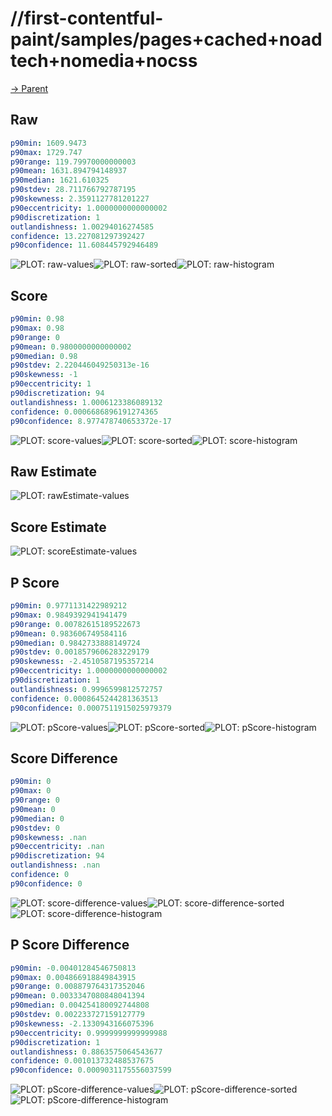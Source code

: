 
# //first-contentful-paint/samples/pages+cached+noadtech+nomedia+nocss

[→ Parent](../..)


## Raw


```yaml
p90min: 1609.9473
p90max: 1729.747
p90range: 119.79970000000003
p90mean: 1631.894794148937
p90median: 1621.610325
p90stdev: 28.711766792787195
p90skewness: 2.3591127781201227
p90eccentricity: 1.0000000000000002
p90discretization: 1
outlandishness: 1.00294016274585
confidence: 13.227081297392427
p90confidence: 11.608445792946489

```

![PLOT: raw-values](./raw/values.svg)![PLOT: raw-sorted](./raw/sorted.svg)![PLOT: raw-histogram](./raw/histogram.svg)
## Score


```yaml
p90min: 0.98
p90max: 0.98
p90range: 0
p90mean: 0.9800000000000002
p90median: 0.98
p90stdev: 2.220446049250313e-16
p90skewness: -1
p90eccentricity: 1
p90discretization: 94
outlandishness: 1.0006123386089132
confidence: 0.0006686896191274365
p90confidence: 8.977478740653372e-17

```

![PLOT: score-values](./score/values.svg)![PLOT: score-sorted](./score/sorted.svg)![PLOT: score-histogram](./score/histogram.svg)
## Raw Estimate

![PLOT: rawEstimate-values](./rawEstimate/values.svg)
## Score Estimate

![PLOT: scoreEstimate-values](./scoreEstimate/values.svg)
## P Score


```yaml
p90min: 0.9771131422989212
p90max: 0.9849392941941479
p90range: 0.00782615189522673
p90mean: 0.983606749584116
p90median: 0.9842733888149724
p90stdev: 0.0018579606283229179
p90skewness: -2.4510587195357214
p90eccentricity: 1.0000000000000002
p90discretization: 1
outlandishness: 0.9996599812572757
confidence: 0.0008645244281363513
p90confidence: 0.0007511915025979379

```

![PLOT: pScore-values](./pScore/values.svg)![PLOT: pScore-sorted](./pScore/sorted.svg)![PLOT: pScore-histogram](./pScore/histogram.svg)
## Score Difference


```yaml
p90min: 0
p90max: 0
p90range: 0
p90mean: 0
p90median: 0
p90stdev: 0
p90skewness: .nan
p90eccentricity: .nan
p90discretization: 94
outlandishness: .nan
confidence: 0
p90confidence: 0

```

![PLOT: score-difference-values](./score-difference/values.svg)![PLOT: score-difference-sorted](./score-difference/sorted.svg)![PLOT: score-difference-histogram](./score-difference/histogram.svg)
## P Score Difference


```yaml
p90min: -0.00401284546750813
p90max: 0.004866918849843915
p90range: 0.008879764317352046
p90mean: 0.0033347080848041394
p90median: 0.004254180092744808
p90stdev: 0.002233727159127779
p90skewness: -2.1330943166075396
p90eccentricity: 0.9999999999999988
p90discretization: 1
outlandishness: 0.8863575064543677
confidence: 0.001013732488537675
p90confidence: 0.0009031175556037599

```

![PLOT: pScore-difference-values](./pScore-difference/values.svg)![PLOT: pScore-difference-sorted](./pScore-difference/sorted.svg)![PLOT: pScore-difference-histogram](./pScore-difference/histogram.svg)